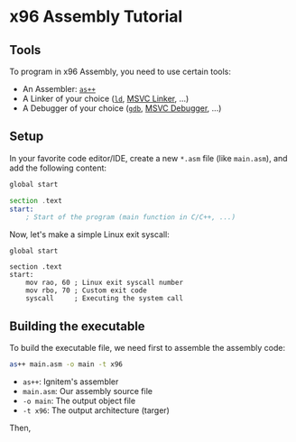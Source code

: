 # x96 Assembly Tutorial

## Tools

To program in x96 Assembly, you need to use certain tools:

- An Assembler: [`as++`](https://github.com/Ignitem/aspp/)
- A Linker of your choice ([`ld`](https://www.gnu.org/software/binutils/), [MSVC Linker](https://visualstudio.microsoft.com/fr/downloads/#build-tools-for-visual-studio-2022), ...)
- A Debugger of your choice ([`gdb`](https://www.gnu.org/software/gdb/), [MSVC Debugger](https://visualstudio.microsoft.com/fr/downloads/#build-tools-for-visual-studio-2022), ...)

## Setup

In your favorite code editor/IDE, create a new `*.asm` file (like `main.asm`), and add the following content:

```asm title="main.asm"
global start

section .text
start:
    ; Start of the program (main function in C/C++, ...)
```

Now, let's make a simple Linux exit syscall:

```ams title="main.asm" {5-7}
global start

section .text
start:
    mov rao, 60 ; Linux exit syscall number
    mov rbo, 70 ; Custom exit code
    syscall     ; Executing the system call
```

## Building the executable

To build the executable file, we need first to assemble the assembly code:

```sh
as++ main.asm -o main -t x96
```

- `as++`: Ignitem's assembler
- `main.asm`: Our assembly source file
- `-o main`: The output object file
- `-t x96`: The output architecture (targer)

Then, 
